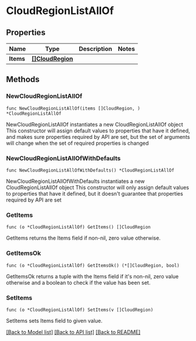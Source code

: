 # CloudRegionListAllOf

## Properties

Name | Type | Description | Notes
------------ | ------------- | ------------- | -------------
**Items** | [**[]CloudRegion**](CloudRegion.md) |  | 

## Methods

### NewCloudRegionListAllOf

`func NewCloudRegionListAllOf(items []CloudRegion, ) *CloudRegionListAllOf`

NewCloudRegionListAllOf instantiates a new CloudRegionListAllOf object
This constructor will assign default values to properties that have it defined,
and makes sure properties required by API are set, but the set of arguments
will change when the set of required properties is changed

### NewCloudRegionListAllOfWithDefaults

`func NewCloudRegionListAllOfWithDefaults() *CloudRegionListAllOf`

NewCloudRegionListAllOfWithDefaults instantiates a new CloudRegionListAllOf object
This constructor will only assign default values to properties that have it defined,
but it doesn't guarantee that properties required by API are set

### GetItems

`func (o *CloudRegionListAllOf) GetItems() []CloudRegion`

GetItems returns the Items field if non-nil, zero value otherwise.

### GetItemsOk

`func (o *CloudRegionListAllOf) GetItemsOk() (*[]CloudRegion, bool)`

GetItemsOk returns a tuple with the Items field if it's non-nil, zero value otherwise
and a boolean to check if the value has been set.

### SetItems

`func (o *CloudRegionListAllOf) SetItems(v []CloudRegion)`

SetItems sets Items field to given value.



[[Back to Model list]](../README.md#documentation-for-models) [[Back to API list]](../README.md#documentation-for-api-endpoints) [[Back to README]](../README.md)


